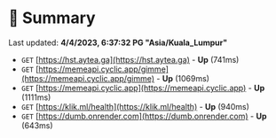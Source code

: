 # 📖 Summary
Last updated: **4/4/2023, 6:37:32 PG "Asia/Kuala_Lumpur"**

- `GET` [https://hst.aytea.ga](https://hst.aytea.ga) - **Up** (741ms)
- `GET` [https://memeapi.cyclic.app/gimme](https://memeapi.cyclic.app/gimme) - **Up** (1069ms)
- `GET` [https://memeapi.cyclic.app](https://memeapi.cyclic.app) - **Up** (1111ms)
- `GET` [https://klik.ml/health](https://klik.ml/health) - **Up** (940ms)
- `GET` [https://dumb.onrender.com](https://dumb.onrender.com) - **Up** (643ms)
